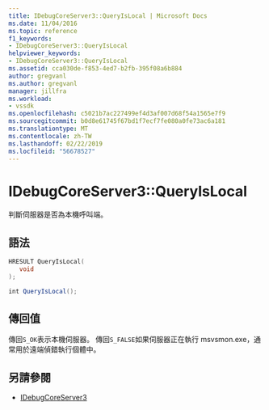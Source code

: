 ```yaml
---
title: IDebugCoreServer3::QueryIsLocal | Microsoft Docs
ms.date: 11/04/2016
ms.topic: reference
f1_keywords:
- IDebugCoreServer3::QueryIsLocal
helpviewer_keywords:
- IDebugCoreServer3::QueryIsLocal
ms.assetid: cca030de-f853-4ed7-b2fb-395f08a6b884
author: gregvanl
ms.author: gregvanl
manager: jillfra
ms.workload:
- vssdk
ms.openlocfilehash: c5021b7ac227499ef4d3af007d68f54a1565e7f9
ms.sourcegitcommit: b0d8e61745f67bd1f7ecf7fe080a0fe73ac6a181
ms.translationtype: MT
ms.contentlocale: zh-TW
ms.lasthandoff: 02/22/2019
ms.locfileid: "56678527"
---
```

# <a name="idebugcoreserver3queryislocal"></a>IDebugCoreServer3::QueryIsLocal
判斷伺服器是否為本機呼叫端。

## <a name="syntax"></a>語法

```cpp
HRESULT QueryIsLocal(
   void
);
```

```csharp
int QueryIsLocal();
```

## <a name="return-value"></a>傳回值
 傳回`S_OK`表示本機伺服器。 傳回`S_FALSE`如果伺服器正在執行 msvsmon.exe，通常用於遠端偵錯執行個體中。

## <a name="see-also"></a>另請參閱
- [IDebugCoreServer3](../../../extensibility/debugger/reference/idebugcoreserver3.md)